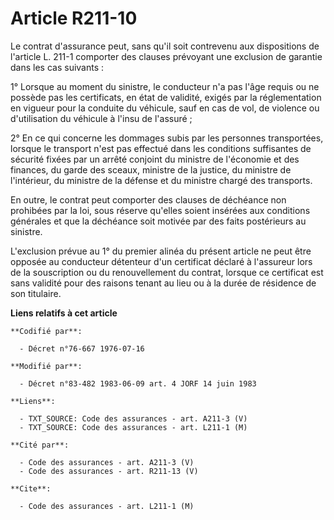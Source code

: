 # Article R211-10

Le contrat d'assurance peut, sans qu'il soit contrevenu aux dispositions de l'article L. 211-1 comporter des clauses
prévoyant une exclusion de garantie dans les cas suivants :

1° Lorsque au moment du sinistre, le conducteur n'a pas l'âge requis ou ne possède pas les certificats, en état de validité,
exigés par la réglementation en vigueur pour la conduite du véhicule, sauf en cas de vol, de violence ou d'utilisation du
véhicule à l'insu de l'assuré ;

2° En ce qui concerne les dommages subis par les personnes transportées, lorsque le transport n'est pas effectué dans les
conditions suffisantes de sécurité fixées par un arrêté conjoint du ministre de l'économie et des finances, du garde des
sceaux, ministre de la justice, du ministre de l'intérieur, du ministre de la défense et du ministre chargé des transports.

En outre, le contrat peut comporter des clauses de déchéance non prohibées par la loi, sous réserve qu'elles soient insérées
aux conditions générales et que la déchéance soit motivée par des faits postérieurs au sinistre.

L'exclusion prévue au 1° du premier alinéa du présent article ne peut être opposée au conducteur détenteur d'un certificat
déclaré à l'assureur lors de la souscription ou du renouvellement du contrat, lorsque ce certificat est sans validité pour
des raisons tenant au lieu ou à la durée de résidence de son titulaire.

**Liens relatifs à cet article**

	**Codifié par**:

	  - Décret n°76-667 1976-07-16

	**Modifié par**:

	  - Décret n°83-482 1983-06-09 art. 4 JORF 14 juin 1983

	**Liens**:

	  - TXT_SOURCE: Code des assurances - art. A211-3 (V)
	  - TXT_SOURCE: Code des assurances - art. L211-1 (M)

	**Cité par**:

	  - Code des assurances - art. A211-3 (V)
	  - Code des assurances - art. R211-13 (V)

	**Cite**:

	  - Code des assurances - art. L211-1 (M)
